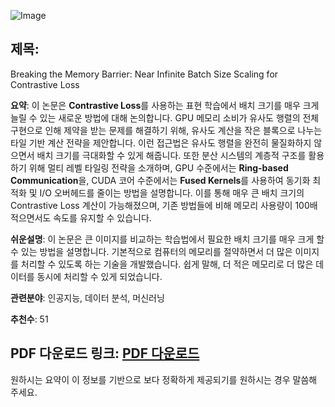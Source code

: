 ![Image](https://cdn-thumbnails.huggingface.co/social-thumbnails/papers/2410.17243.png)

## 제목:
Breaking the Memory Barrier: Near Infinite Batch Size Scaling for Contrastive Loss

**요약**:
이 논문은 **Contrastive Loss**를 사용하는 표현 학습에서 배치 크기를 매우 크게 늘릴 수 있는 새로운 방법에 대해 논의합니다. GPU 메모리 소비가 유사도 행렬의 전체 구현으로 인해 제약을 받는 문제를 해결하기 위해, 유사도 계산을 작은 블록으로 나누는 타일 기반 계산 전략을 제안합니다. 이런 접근법은 유사도 행렬을 완전히 물질화하지 않으면서 배치 크기를 극대화할 수 있게 해줍니다. 또한 분산 시스템의 계층적 구조를 활용하기 위해 멀티 레벨 타일링 전략을 소개하며, GPU 수준에서는 **Ring-based Communication**을, CUDA 코어 수준에서는 **Fused Kernels**를 사용하여 동기화 최적화 및 I/O 오버헤드를 줄이는 방법을 설명합니다. 이를 통해 매우 큰 배치 크기의 Contrastive Loss 계산이 가능해졌으며, 기존 방법들에 비해 메모리 사용량이 100배 적으면서도 속도를 유지할 수 있습니다.

**쉬운설명**:
이 논문은 큰 이미지를 비교하는 학습법에서 필요한 배치 크기를 매우 크게 할 수 있는 방법을 설명합니다. 기본적으로 컴퓨터의 메모리를 절약하면서 더 많은 이미지를 처리할 수 있도록 하는 기술을 개발했습니다. 쉽게 말해, 더 적은 메모리로 더 많은 데이터를 동시에 처리할 수 있게 되었습니다.

**관련분야**: 인공지능, 데이터 분석, 머신러닝

**추천수**: 51

**PDF 다운로드 링크**: [PDF 다운로드](https://arxiv.org/pdf/2410.17243)
---

원하시는 요약이 이 정보를 기반으로 보다 정확하게 제공되기를 원하시는 경우 말씀해 주세요.